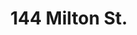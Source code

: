 ---
published:  false
title:			"144 Milton St."
post_path:	2018-06-01-new-york-city
date_start:	"June 2018"
lat:        40.7292
lon:        -73.9569
metadata:
  - year: 2018
  - type: home
  - cities:
      - NYC
  - states:
      - New York
  - countries:
      - United States
  - continents:
      - North America
  - regions:
      - United States
photos:
  - ext:		01.jpg
    class:	vertical
---